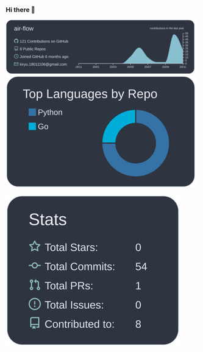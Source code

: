 ### Hi there 👋

<!--
**air-flow/air-flow** is a ✨ _special_ ✨ repository because its `README.md` (this file) appears on your GitHub profile.

Here are some ideas to get you started:

- 🔭 I’m currently working on ...
- 🌱 I’m currently learning ...
- 👯 I’m looking to collaborate on ...
- 🤔 I’m looking for help with ...
- 💬 Ask me about ...
- 📫 How to reach me: ...
- 😄 Pronouns: ...
- ⚡ Fun fact: ...
-->
[![](https://raw.githubusercontent.com/air-flow/air-flow/main/profile-summary-card-output/nord_dark/0-profile-details.svg)](https://github.com/vn7n24fzkq/github-profile-summary-cards)
[![](https://raw.githubusercontent.com/air-flow/air-flow/main/profile-summary-card-output/nord_dark/1-repos-per-language.svg)](https://github.com/vn7n24fzkq/github-profile-summary-cards)

[![](https://raw.githubusercontent.com/air-flow/air-flow/main/profile-summary-card-output/nord_dark/3-stats.svg)](https://github.com/vn7n24fzkq/github-profile-summary-cards)
